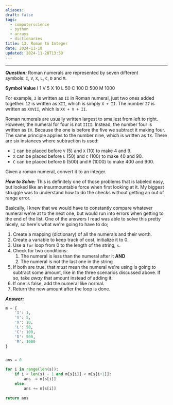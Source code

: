 ```yaml
---
aliases: 
draft: false
tags:
  - computerscience
  - python
  - arrays
  - dictionaries
title: 13. Roman to Integer
date: 2024-11-18
updated: 2024-11-28T13:39
---
```


-------------------------------------------------------------------------------

***Question:*** Roman numerals are represented by seven different symbols: `I`, `V`, `X`, `L`, `C`, `D` and `M`.

**Symbol**       **Value**
I             1
V             5
X             10
L             50
C             100
D             500
M             1000

For example, `2` is written as `II` in Roman numeral, just two ones added together. `12` is written as `XII`, which is simply `X + II`. The number `27` is written as `XXVII`, which is `XX + V + II`.

Roman numerals are usually written largest to smallest from left to right. However, the numeral for four is not `IIII`. Instead, the number four is written as `IV`. Because the one is before the five we subtract it making four. The same principle applies to the number nine, which is written as `IX`. There are six instances where subtraction is used:

- `I` can be placed before `V` (5) and `X` (10) to make 4 and 9. 
- `X` can be placed before `L` (50) and `C` (100) to make 40 and 90. 
- `C` can be placed before `D` (500) and `M` (1000) to make 400 and 900.

Given a roman numeral, convert it to an integer.

***How to Solve:*** This is definitely one of those problems that is labeled easy, but looked like an insurmountable force when first looking at it. My biggest struggle was to understand how to do the checks without getting an out of range error.

Basically, I knew that we would have to constantly compare whatever numeral we're at to the next one, but would run into errors when getting to the end of the list. One of the answers I read was able to solve this pretty nicely, so here's what we're going to have to do;

1. Create a mapping (dictionary) of all the numerals and their worth.
2. Create a variable to keep track of cost, initialize it to 0.
3. Use a `for` loop from 0 to the length of the string, `s`.
4. Check for two conditions: 
	1. The numeral is less than the numeral after it **AND**
	2. The numeral is not the last one in the string
5. If both are true, that *must* mean the numeral we're using is going to subtract some amount, like in the three scenarios discussed above. If so, take *away* that amount instead of adding it.
6. If one is false, add the numeral like normal.
7. Return the new amount after the loop is done.

***Answer:***

```python
m = {
	'I': 1,
	'V': 5,
	'X': 10,
	'L': 50,
	'C': 100,
	'D': 500,
	'M': 1000
}


ans = 0

for i in range(len(s)):
	if i < len(s) - 1 and m[s[i]] < m[s[i+1]]:
		ans -= m[s[i]]
	else:
		ans += m[s[i]]
		
return ans
```